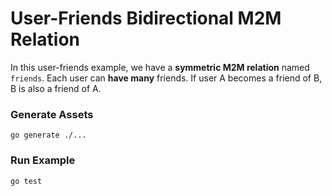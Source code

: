 # User-Friends Bidirectional M2M Relation

In this user-friends example, we have a **symmetric M2M relation** named `friends`.
Each user can **have many** friends. If user A becomes a friend of B, B is also a friend of A.

### Generate Assets

```console
go generate ./...
```

### Run Example

```console
go test
```
